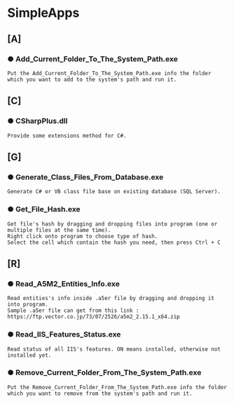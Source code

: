 # SimpleApps

## [A]
### ● Add_Current_Folder_To_The_System_Path.exe
```
Put the Add_Current_Folder_To_The_System_Path.exe info the folder
which you want to add to the system's path and run it.
```

## [C]
### ● CSharpPlus.dll
```
Provide some extensions method for C#.
```

## [G]
### ● Generate_Class_Files_From_Database.exe
```
Generate C# or VB class file base on existing database (SQL Server).
```

### ● Get_File_Hash.exe
```
Get file's hash by dragging and dropping files into program (one or multiple files at the same time).
Right click onto program to choose type of hash.
Select the cell which contain the hash you need, then press Ctrl + C
```

## [R]
### ● Read_A5M2_Entities_Info.exe
```
Read entities's info inside .a5er file by dragging and dropping it into program.
Sample .a5er file can get from this link : https://ftp.vector.co.jp/73/07/2526/a5m2_2.15.1_x64.zip
```

### ● Read_IIS_Features_Status.exe
```
Read status of all IIS's features. ON means installed, otherwise not installed yet.
```

### ● Remove_Current_Folder_From_The_System_Path.exe
```
Put the Remove_Current_Folder_From_The_System_Path.exe info the folder
which you want to remove from the system's path and run it.
```
